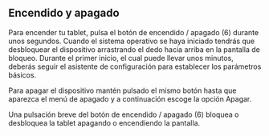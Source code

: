 ## Encendido y apagado

Para encender tu tablet, pulsa el botón de encendido / apagado (6) durante unos segundos. Cuando el sistema operativo se haya iniciado tendrás que desbloquear el dispositivo arrastrando el dedo hacia arriba en la pantalla de bloqueo. Durante el primer inicio, el cual puede llevar unos minutos, deberás seguir el asistente de configuración para establecer los parámetros básicos.

Para apagar el dispositivo mantén pulsado el mismo botón hasta que aparezca el menú de apagado y a continuación escoge la opción Apagar.

Una pulsación breve del botón de encendido / apagado (6) bloquea o desbloquea la tablet apagando o encendiendo la pantalla.

